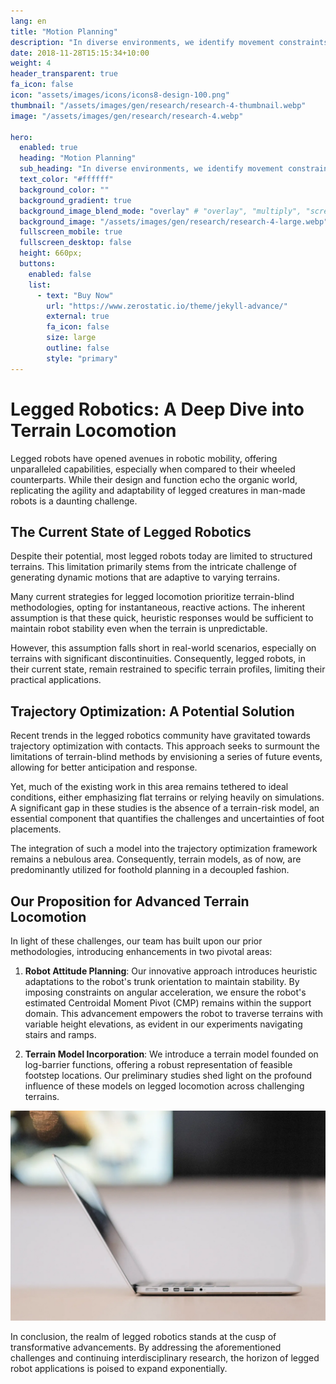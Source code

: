 ```yaml
---
lang: en
title: "Motion Planning"
description: "In diverse environments, we identify movement constraints, estimate our own position, and choose optimized paths and actions."
date: 2018-11-28T15:15:34+10:00
weight: 4
header_transparent: true
fa_icon: false
icon: "assets/images/icons/icons8-design-100.png"
thumbnail: "/assets/images/gen/research/research-4-thumbnail.webp"
image: "/assets/images/gen/research/research-4.webp"

hero:
  enabled: true
  heading: "Motion Planning"
  sub_heading: "In diverse environments, we identify movement constraints, estimate our own position, and choose optimized paths and actions."
  text_color: "#ffffff"
  background_color: ""
  background_gradient: true
  background_image_blend_mode: "overlay" # "overlay", "multiply", "screen"
  background_image: "/assets/images/gen/research/research-4-large.webp"
  fullscreen_mobile: true
  fullscreen_desktop: false
  height: 660px;
  buttons:
    enabled: false
    list:
      - text: "Buy Now"
        url: "https://www.zerostatic.io/theme/jekyll-advance/"
        external: true
        fa_icon: false
        size: large
        outline: false
        style: "primary"
---
```


# Legged Robotics: A Deep Dive into Terrain Locomotion

Legged robots have opened avenues in robotic mobility, offering unparalleled capabilities, especially when compared to their wheeled counterparts. While their design and function echo the organic world, replicating the agility and adaptability of legged creatures in man-made robots is a daunting challenge.

## The Current State of Legged Robotics

Despite their potential, most legged robots today are limited to structured terrains. This limitation primarily stems from the intricate challenge of generating dynamic motions that are adaptive to varying terrains.

Many current strategies for legged locomotion prioritize terrain-blind methodologies, opting for instantaneous, reactive actions. The inherent assumption is that these quick, heuristic responses would be sufficient to maintain robot stability even when the terrain is unpredictable.

However, this assumption falls short in real-world scenarios, especially on terrains with significant discontinuities. Consequently, legged robots, in their current state, remain restrained to specific terrain profiles, limiting their practical applications.

## Trajectory Optimization: A Potential Solution

Recent trends in the legged robotics community have gravitated towards trajectory optimization with contacts. This approach seeks to surmount the limitations of terrain-blind methods by envisioning a series of future events, allowing for better anticipation and response.

Yet, much of the existing work in this area remains tethered to ideal conditions, either emphasizing flat terrains or relying heavily on simulations. A significant gap in these studies is the absence of a terrain-risk model, an essential component that quantifies the challenges and uncertainties of foot placements.

The integration of such a model into the trajectory optimization framework remains a nebulous area. Consequently, terrain models, as of now, are predominantly utilized for foothold planning in a decoupled fashion.

## Our Proposition for Advanced Terrain Locomotion

In light of these challenges, our team has built upon our prior methodologies, introducing enhancements in two pivotal areas:

1. **Robot Attitude Planning**: Our innovative approach introduces heuristic adaptations to the robot's trunk orientation to maintain stability. By imposing constraints on angular acceleration, we ensure the robot's estimated Centroidal Moment Pivot (CMP) remains within the support domain. This advancement empowers the robot to traverse terrains with variable height elevations, as evident in our experiments navigating stairs and ramps.

2. **Terrain Model Incorporation**: We introduce a terrain model founded on log-barrier functions, offering a robust representation of feasible footstep locations. Our preliminary studies shed light on the profound influence of these models on legged locomotion across challenging terrains.

![Innovations in Legged Robotics](/assets/images/gen/content/content-2.webp)

In conclusion, the realm of legged robotics stands at the cusp of transformative advancements. By addressing the aforementioned challenges and continuing interdisciplinary research, the horizon of legged robot applications is poised to expand exponentially.
